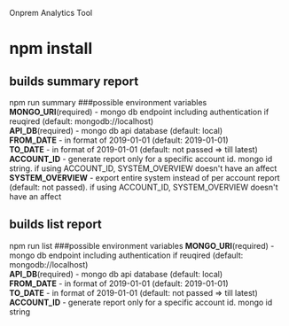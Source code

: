 Onprem Analytics Tool

# npm install

## builds summary report
npm run summary
###possible environment variables
<b>MONGO_URI</b>(required) - mongo db endpoint including authentication if reuqired (default: mongodb://localhost)<br>
<b>API_DB</b>(required) - mongo db api database (default: local) <br>
<b>FROM_DATE</b> - in format of 2019-01-01 (default: 2019-01-01) <br>
<b>TO_DATE</b> - in format of 2019-01-01 (default: not passed => till latest) <br>
<b>ACCOUNT_ID</b> - generate report only for a specific account id. mongo id string. if using ACCOUNT_ID, SYSTEM_OVERVIEW doesn't have an affect<br>
<b>SYSTEM_OVERVIEW</b> - export entire system instead of per account report (default: not passed). if using ACCOUNT_ID, SYSTEM_OVERVIEW doesn't have an affect<br>

## builds list report
npm run list
###possible environment variables
<b>MONGO_URI</b>(required) - mongo db endpoint including authentication if reuqired (default: mongodb://localhost) <br>
<b>API_DB</b>(required) - mongo db api database (default: local) <br>
<b>FROM_DATE</b> - in format of 2019-01-01 (default: 2019-01-01) <br>
<b>TO_DATE</b> - in format of 2019-01-01 (default: not passed => till latest) <br>
<b>ACCOUNT_ID</b> - generate report only for a specific account id. mongo id string <br>
